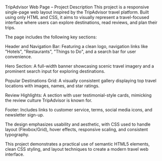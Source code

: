 TripAdvisor Web Page – Project Description
This project is a responsive single-page web layout inspired by the TripAdvisor travel platform. Built using only HTML and CSS, it aims to visually represent a travel-focused interface where users can explore destinations, read reviews, and plan their trips.

The page includes the following key sections:

Header and Navigation Bar: Featuring a clean logo, navigation links like "Hotels", "Restaurants", "Things to Do", and a search bar for user convenience.

Hero Section: A full-width banner showcasing scenic travel imagery and a prominent search input for exploring destinations.

Popular Destinations Grid: A visually consistent gallery displaying top travel locations with images, names, and star ratings.

Review Highlights: A section with user testimonial-style cards, mimicking the review culture TripAdvisor is known for.

Footer: Includes links to customer service, terms, social media icons, and newsletter sign-up.

The design emphasizes usability and aesthetic, with CSS used to handle layout (Flexbox/Grid), hover effects, responsive scaling, and consistent typography.

This project demonstrates a practical use of semantic HTML5 elements, clean CSS styling, and layout techniques to create a modern travel web interface.
